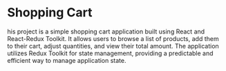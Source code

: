 # Shopping Cart
his project is a simple shopping cart application built using React and React-Redux Toolkit. It allows users to browse a list of products, add them to their cart, adjust quantities, and view their total amount. The application utilizes Redux Toolkit for state management, providing a predictable and efficient way to manage application state.

